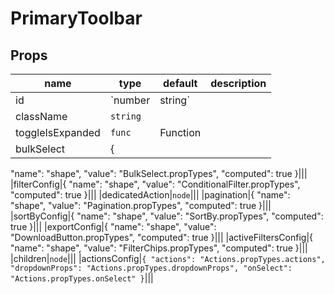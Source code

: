 # PrimaryToolbar

## Props

|name|type|default|description|
|----|----|-------|-----------|
|id|`number | string`|||
|className|`string`|||
|toggleIsExpanded|`func`|Function||
|bulkSelect|{
  "name": "shape",
  "value": "BulkSelect.propTypes",
  "computed": true
}|||
|filterConfig|{
  "name": "shape",
  "value": "ConditionalFilter.propTypes",
  "computed": true
}|||
|dedicatedAction|`node`|||
|pagination|{
  "name": "shape",
  "value": "Pagination.propTypes",
  "computed": true
}|||
|sortByConfig|{
  "name": "shape",
  "value": "SortBy.propTypes",
  "computed": true
}|||
|exportConfig|{
  "name": "shape",
  "value": "DownloadButton.propTypes",
  "computed": true
}|||
|activeFiltersConfig|{
  "name": "shape",
  "value": "FilterChips.propTypes",
  "computed": true
}|||
|children|`node`|||
|actionsConfig|`{
  "actions": "Actions.propTypes.actions",
  "dropdownProps": "Actions.propTypes.dropdownProps",
  "onSelect": "Actions.propTypes.onSelect"
}`|||


